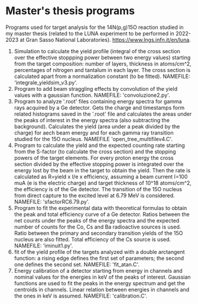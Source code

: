 # Master's thesis programs

Programs used for target analysis for the 14N(p,g)15O reaction studied in my master thesis (related to the LUNA experiment to be performed in 2022-2023 at Gran Sasso National Laboratories).  https://www.lngs.infn.it/en/luna.


1) Simulation to calculate the yield profile (integral of the cross section over the effective stoppping power between two energy values) starting from the target composition: number of layers,
thickness in atoms/cm^2, percentages of nitrogen and tantalum in each layer. The cross section is calculated apart from a normalization constant (to be fitted). NAMEFILE: 'integrale_yieldsim_v3.py'.
2) Program to add beam straggling effects by convolution of the yield values with a gaussian function. NAMEFILE: 'convoluzione2.py'.
3) Program to analyze '.root' files containing energy spectra for gamma rays acquired by a Ge detector. Gets the charge and timestamps form related histograms saved in the '.root' file
   and calculates the areas under the peaks of interest in the energy spectra (also subtracting the background). Calculates the yield (area under a peak divided by the charge) for aech
   beam energy and for each gamma ray transition studied for the 15O nucleus. NAMEFILE 'open_tree_multifilev4.C'.
4) Program to calculate the yield and the expected counting rate starting from the S-factor (to calculate the cross section) and the stopping powers of the target elements. For every proton energy
   the cross section divided by the effective stopping power is integrated over the energy lost by the beam in the target to obtain the yield. Then the rate is calculated as R=yield x I/e x      efficiency, assuming a beam current I=100 muA (e is the electric charge) and target thickness of 10^18 atoms/cm^2, the efficiency is of the Ge detector. The transition of the 15O nucleus from direct capture to the excited level at 6.79 MeV is considered. NAMEFILE: 'sfactorRC6.79.py'.
5) Program to fit the experimental data with theoretical formulas to obtain the peak and total efficiency curve of a Ge detector. Ratios between the net counts under the peaks of the energy spectra and the expected number of counts for the Co, Cs and Ba radioactive sources is used. Ratio between the primary and secondary transition yields of the 15O nucleus are also fitted. Total efficiency of the Cs source is used. NAMEFILE: 'iminuit1.py'.
6) fit of the yield profile of the targets analyzed with a double arctangent function: a rising edge defines the first set of parameters; the second one defines the second set. NAMEFILE: 'fit_atan.C'.
7) Energy calibration of a detector starting from energy in channels and nominal values for the energies in keV of the peaks of interest. Gaussian functions  are used to fit the peaks in the energy spectrum and get the centroids in channels. Linear relation between energies in channels and the ones in keV is assumed. NAMEFILE: 'calibration.C'.   
